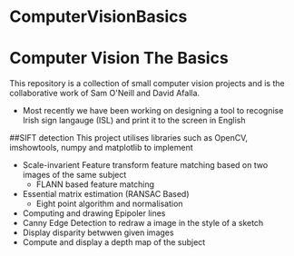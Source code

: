 
# ComputerVisionBasics

# Computer Vision The Basics
This repository is a collection of small computer vision projects and is the collaborative work of Sam O'Neill and David Afalla.
* Most recently we have been working on designing a tool to recognise Irish sign langauge (ISL) and print it to the screen in English

##SIFT detection
This project utilises libraries such as OpenCV, imshowtools, numpy and matplotlib to implement
* Scale-invarient Feature transform feature matching based on two images of the same subject
    * FLANN based feature matching
* Essential matrix estimation (RANSAC Based)
    * Eight point algorithm and normalisation
* Computing and drawing Epipoler lines
* Canny Edge Detection to redraw a image in the style of a sketch
* Display disparity betwwen given images 
* Compute and display a depth map of the subject
 
   


